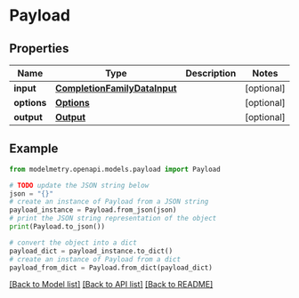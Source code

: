 # Payload


## Properties

Name | Type | Description | Notes
------------ | ------------- | ------------- | -------------
**input** | [**CompletionFamilyDataInput**](CompletionFamilyDataInput.md) |  | [optional] 
**options** | [**Options**](Options.md) |  | [optional] 
**output** | [**Output**](Output.md) |  | [optional] 

## Example

```python
from modelmetry.openapi.models.payload import Payload

# TODO update the JSON string below
json = "{}"
# create an instance of Payload from a JSON string
payload_instance = Payload.from_json(json)
# print the JSON string representation of the object
print(Payload.to_json())

# convert the object into a dict
payload_dict = payload_instance.to_dict()
# create an instance of Payload from a dict
payload_from_dict = Payload.from_dict(payload_dict)
```
[[Back to Model list]](../README.md#documentation-for-models) [[Back to API list]](../README.md#documentation-for-api-endpoints) [[Back to README]](../README.md)


